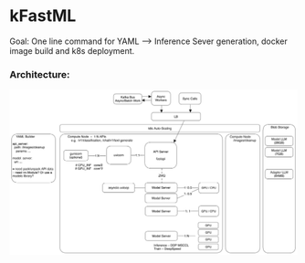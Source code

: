 # kFastML

Goal: One line command for YAML --> Inference Sever generation, docker image build and k8s deployment. 

### Architecture:

![Screenshot](docs/architecture.png)